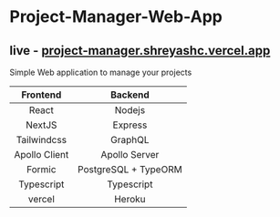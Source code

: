 # Project-Manager-Web-App
## live - [project-manager.shreyashc.vercel.app](https://shreyashc.github.io/poll-app/)

Simple Web application to manage your projects


| Frontend      | Backend       |
|:-------------:|:-------------:|
| React         | Nodejs        |
| NextJS        | Express       |
| Tailwindcss   | GraphQL       |
| Apollo Client | Apollo Server |
| Formic        | PostgreSQL + TypeORM|
| Typescript    | Typescript    |
| vercel        | Heroku        |
